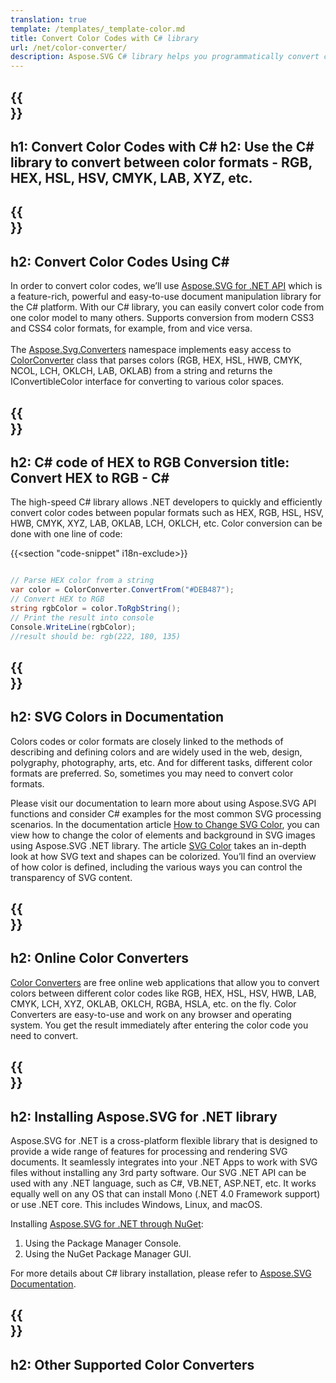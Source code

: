```yaml
---
translation: true
template: /templates/_template-color.md
title: Convert Color Codes with C# library
url: /net/color-converter/
description: Aspose.SVG C# library helps you programmatically convert color formats - RGB, HEX, HSL, HSV, CMYK, LAB, XYZ, etc.
---
```


{{<section banner>}}
---
h1: Convert Color Codes with C#
h2: Use the C# library to convert  between color formats - RGB, HEX, HSL, HSV, CMYK, LAB, XYZ, etc.
---

{{<section overview>}}
---
h2: Convert Color Codes Using C#
---

In order to convert color codes, we’ll use <a href="https://products.aspose.com/svg/{{lang.url-fragment}}net/" target="_blank">Aspose.SVG for .NET API</a> which is a feature-rich, powerful and easy-to-use document manipulation library for the C# platform. With our C# library, you can easily convert color code from one color model to many others. Supports conversion from modern CSS3 and CSS4 color formats, for example, from and vice versa.<br><br>
The [Aspose.Svg.Converters](https://reference.aspose.com/svg/net/aspose.svg.converters/) namespace implements easy access to [ColorConverter](https://reference.aspose.com/svg/net/aspose.svg.converters/colorconverter/) class that parses colors (RGB, HEX, HSL, HWB, CMYK, NCOL, LCH, OKLCH, LAB, OKLAB) from a string and returns the IConvertibleColor interface for converting to various color spaces.

{{<section demos>}}
---
h2: C# code of HEX to RGB Conversion
title: Convert HEX to RGB - C#
---

The high-speed C# library allows .NET developers to quickly and efficiently convert color codes between popular formats such as HEX, RGB, HSL, HSV, HWB, CMYK, XYZ, LAB, OKLAB, LCH, OKLCH, etc. Color conversion can be done with one line of code:

{{<section "code-snippet" i18n-exclude>}}

```cs

// Parse HEX color from a string
var color = ColorConverter.ConvertFrom("#DEB487");
// Convert HEX to RGB 
string rgbColor = color.ToRgbString();
// Print the result into console
Console.WriteLine(rgbColor);
//result should be: rgb(222, 180, 135)

```

{{<section documentation>}}
---
h2: SVG Colors in Documentation
---

Colors codes or color formats are closely linked to the methods of describing and defining colors and are widely used in the web, design, polygraphy, photography, arts, etc. And for different tasks, different color formats are preferred. So, sometimes you may need to convert color formats.<br>

Please visit our documentation to learn more about using Aspose.SVG API functions and consider C# examples for the most common SVG processing scenarios. In the documentation article <a href="https://docs.aspose.com/svg/net/how-to-work-with-aspose-svg-api/how-to-change-svg-color/" target="_blank">How to Change SVG Color</a>, you can view how to change the color of elements and background in SVG images using Aspose.SVG .NET library. The article <a href="https://docs.aspose.com/svg/net/drawing-basics/svg-color/" target="_blank">SVG Color</a> takes an in-depth look at how SVG text and shapes can be colorized. You’ll find an overview of how color is defined, including the various ways you can control the transparency of SVG content.

{{<section online-color-converter>}}
---
h2: Online Color Converters
---

[Color Converters](https://products.aspose.app/svg/color-converter) are free online web applications that allow you to convert colors between different color codes like RGB, HEX, HSL, HSV, HWB, LAB, CMYK, LCH, XYZ, OKLAB, OKLCH, RGBA, HSLA, etc. on the fly. Color Converters are easy-to-use and work on any browser and operating system. You get the result immediately after entering the color code you need to convert.

{{<section installing>}}
---
h2: Installing Aspose.SVG for .NET library
---

Aspose.SVG for .NET is a cross-platform flexible library that is designed to provide a wide range of features for processing and rendering SVG documents. It seamlessly integrates into your .NET Apps to work with SVG files without installing any 3rd party software.  Our SVG .NET API can be used with any .NET language, such as C#, VB.NET, ASP.NET, etc. It works equally well on any OS that can install Mono (.NET 4.0 Framework support) or use .NET core.  This includes Windows, Linux, and macOS.

Installing <a href="https://www.nuget.org/packages/Aspose.SVG" target="_blank">Aspose.SVG for .NET through NuGet</a>:

1. Using the Package Manager Console. 
2. Using the NuGet Package Manager GUI.</br>  

For more details about C# library installation, please refer to [Aspose.SVG Documentation](https://docs.aspose.com/svg/net/getting-started/installation/).

{{<section other-color-converters>}}
---
h2: Other Supported Color Converters
---
